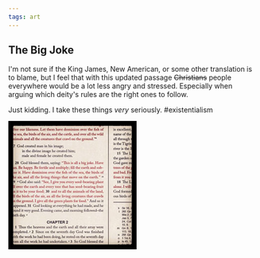 ```yaml
---
tags: art
---
```


<article>
<h1>The Big Joke</h1>
<section>
<p>I'm not sure if the King James, New American, or some other translation is to blame, but I feel that with this updated passage <del>Christians</del> people everywhere would be a lot less angry and stressed. Especially when arguing which deity's rules are the right ones to follow.</p>
<p>Just kidding. I take these things <em>very</em> seriously. #existentialism</p>
</section>
<aside><a href="images/ABigJoke.jpg" class="luminous" title="The Big Joke"><img src="images/ABigJoke-thumb.jpg" width="258" height="258"></a></aside>
</article>

